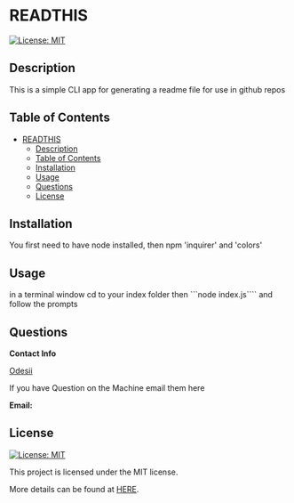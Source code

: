 # READTHIS

  [![License: MIT](https://img.shields.io/badge/License-MIT-yellow.svg)](https://opensource.org/licenses/MIT)
## Description
  This is a simple CLI app for generating a readme file for use in github repos

## Table of Contents

- [READTHIS](#readthis)
  - [Description](#description)
  - [Table of Contents](#table-of-contents)
  - [Installation](#installation)
  - [Usage](#usage)
  - [Questions](#questions)
  - [License](#license)

## Installation
  You first need to have node installed, then npm 'inquirer' and 'colors'

## Usage
  in a terminal window cd to your index folder then   ```node index.js```` and follow the prompts

## Questions
  **Contact Info** 

[Odesii](https://github.com/Odesii) 

If you have Question on the Machine email them here 

**Email:** 



## License

  [![License: MIT](https://img.shields.io/badge/License-MIT-yellow.svg)](https://opensource.org/licenses/MIT)

This project is licensed under the MIT license.

More details can be found at [HERE]((https://opensource.org/licenses/MIT)).
